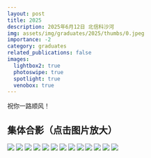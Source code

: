 ```yaml
---
layout: post
title: 2025
description: 2025年6月12日 北信科沙河
img: assets/img/graduates/2025/thumbs/0.jpeg
importance: -2
category: graduates
related_publications: false
images:
  lightbox2: true
  photoswipe: true
  spotlight: true
  venobox: true
---
```


祝你一路顺风！

## 集体合影（点击图片放大）

<a href="../../assets/img/graduates/2025/0.jpeg" data-lightbox="roadtrip"><img src="../../assets/img/graduates/2025/thumbs/0.jpeg" /></a>
<a href="../../assets/img/graduates/2025/1.jpeg" data-lightbox="roadtrip"><img src="../../assets/img/graduates/2025/thumbs/1.jpeg" /></a>
<a href="../../assets/img/graduates/2025/2.jpeg" data-lightbox="roadtrip"><img src="../../assets/img/graduates/2025/thumbs/2.jpeg" /></a>
<a href="../../assets/img/graduates/2025/3.jpeg" data-lightbox="roadtrip"><img src="../../assets/img/graduates/2025/thumbs/3.jpeg" /></a>
<a href="../../assets/img/graduates/2025/4.jpeg" data-lightbox="roadtrip"><img src="../../assets/img/graduates/2025/thumbs/4.jpeg" /></a>
<a href="../../assets/img/graduates/2025/5.jpeg" data-lightbox="roadtrip"><img src="../../assets/img/graduates/2025/thumbs/5.jpeg" /></a>
<a href="../../assets/img/graduates/2025/6.jpg" data-lightbox="roadtrip"><img src="../../assets/img/graduates/2025/thumbs/6.jpg" /></a>
<a href="../../assets/img/graduates/2025/7.jpg" data-lightbox="roadtrip"><img src="../../assets/img/graduates/2025/thumbs/7.jpg" /></a>
<a href="../../assets/img/graduates/2025/8.jpg" data-lightbox="roadtrip"><img src="../../assets/img/graduates/2025/thumbs/8.jpg" /></a>
<a href="../../assets/img/graduates/2025/9.jpg" data-lightbox="roadtrip"><img src="../../assets/img/graduates/2025/thumbs/9.jpg" /></a>
<a href="../../assets/img/graduates/2025/10.jpg" data-lightbox="roadtrip"><img src="../../assets/img/graduates/2025/thumbs/10.jpg" /></a>
<a href="../../assets/img/graduates/2025/11.jpg" data-lightbox="roadtrip"><img src="../../assets/img/graduates/2025/thumbs/11.jpg" /></a>
<a href="../../assets/img/graduates/2025/12.jpeg" data-lightbox="roadtrip"><img src="../../assets/img/graduates/2025/thumbs/12.jpeg" /></a>

